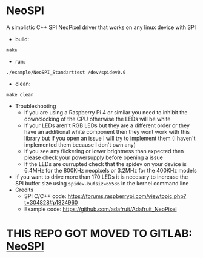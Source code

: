 # NeoSPI
A simplistic C++ SPI NeoPixel driver that works on any linux device with SPI

- build:
```
make
```
- run:
```
./example/NeoSPI_Standarttest /dev/spidev0.0
```
- clean:
```
make clean
```
- Troubleshooting
  	- If you are using a Raspberry Pi 4 or similar you need to inhibit the downclocking of the CPU otherwise the LEDs will be white
  	- If your LEDs aren't RGB LEDs but they are a different order or they have an additional white component then they wont work with this library but if you open an issue I will try to implement them (I haven't implemented them because I don't own any)
  	- If you see any flickering or lower brightness than expected then please check your powersupply before opening a issue
  	- If the LEDs are currupted check that the spidev on your device is 6.4MHz for the 800KHz neopixels or 3.2MHz for the 400KHz models
- If you want to drive more than 170 LEDs it is necesary to increase the SPI buffer size using ```spidev.bufsiz=65536``` in the kernel command line
- Credits
	- SPI C/C++ code: https://forums.raspberrypi.com/viewtopic.php?t=304828#p1824960
	- Example code: https://github.com/adafruit/Adafruit_NeoPixel
# THIS REPO GOT MOVED TO GITLAB: [NeoSPI](https://gitlab.com/hannescam/NeoSPI)
